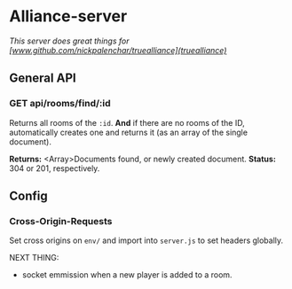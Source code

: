 # Alliance-server
_This server does great things for [www.github.com/nickpalenchar/truealliance](truealliance)_

## General API

### GET api/rooms/find/:id

Returns all rooms of the `:id`. **And** if there are no rooms of the ID, automatically creates one and returns it (as an array of the single document).

**Returns:** \<Array\>Documents found, or newly created document.
**Status:** 304 or 201, respectively.


## Config

### Cross-Origin-Requests
Set cross origins on `env/` and import into `server.js` to set headers globally.

NEXT THING:
- socket emmission when a new player is added to a room.